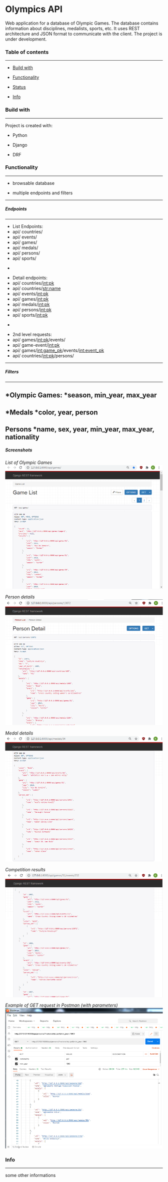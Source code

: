 # Olympics API

Web application for a database of Olympic Games. The database contains information about disciplines, medalists, sports, etc. It uses REST architecture and JSON format to communicate with the client. The project is under development.

### Table of contents

---

* [Build with](#build-with)

* [Functionality](#functionality)

* [Status](#status)

* [Info](#info)

### Build with

---

Project is created with:

* Python

* Django

* DRF

### Functionality

---

* browsable database

* multiple endpoints and filters

---

##### _Endpoints_

---

* List Endpoints:
* api/ countries/
* api/ events/
* api/ games/
* api/ medals/
* api/ persons/
* api/ sports/
-
* Detail endpoints:
* api/ countries/<int:pk> 
* api/ countries/<str:name>
* api/ events/<int:pk> 
* api/ games/<int:pk> 
* api/ medals/<int:pk> 
* api/ persons/<int:pk> 
* api/ sports/<int:pk> 
-
* 2nd level requests:
* api/ games/<int:pk>/events/
* api/ game-event/<int:pk> 
* api/ games/<int:game_pk>/events/<int:event_pk> 
* api/ countries/<int:pk>/persons/

---

##### _Filters_

---
*Olympic Games:
*season, min_year, max_year
-
*Medals
*color, year, person
-
Persons
*name, sex, year, min_year, max_year, nationality
---

##### _Screenshots_

_List of Olympic Games_
![List of Olympic Games](https://raw.githubusercontent.com/KrystianSciuba/Olympics/master/readme_files/1_list-of-games.PNG)


_Person details_
![Person details](https://raw.githubusercontent.com/KrystianSciuba/Olympics/master/readme_files/2_person-detail.PNG)


_Medal details_
![Medal details](https://raw.githubusercontent.com/KrystianSciuba/Olympics/master/readme_files/3_medal-details.PNG)

_Competition results_
![Competition results](https://raw.githubusercontent.com/KrystianSciuba/Olympics/master/readme_files/4_game-events-winners.PNG)


_Example of GET request in Postman (with parameters)_
![Example of GET request in Postman (with parameters)](https://raw.githubusercontent.com/KrystianSciuba/Olympics/master/readme_files/5_postman.PNG)

### Info

---
some other informations




